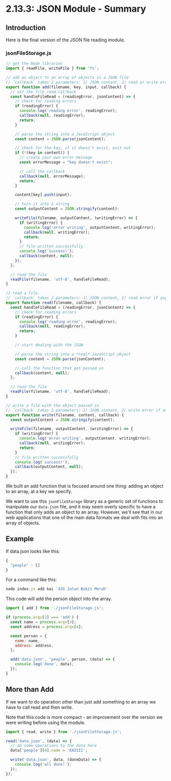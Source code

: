 # 2.13.3: JSON Module - Summary

## Introduction

Here is the final version of the JSON file reading module.

### jsonFileStorage.js

```javascript
// get the Node libraries
import { readFile, writeFile } from 'fs';

// add an object to an array of objects in a JSON file
// `callback` takes 2 parameters: 1) JSON content, 2) read or write error if any.
export function add(filename, key, input, callback) {
  // set the file read callback
  const handleFileRead = (readingError, jsonContent) => {
    // check for reading errors
    if (readingError) {
      console.log('reading error', readingError);
      callback(null, readingError);
      return;
    }

    // parse the string into a JavaScript object
    const content = JSON.parse(jsonContent);

    // check for the key, if it doesn't exist, exit out
    if (!(key in content)) {
      // create your own error message
      const errorMessage = "key doesn't exist";

      // call the callback
      callback(null, errorMessage);
      return;
    }

    content[key].push(input);

    // turn it into a string
    const outputContent = JSON.stringify(content);

    writeFile(filename, outputContent, (writingError) => {
      if (writingError) {
        console.log('error writing', outputContent, writingError);
        callback(null, writingError);
        return;
      }
      // file written successfully
      console.log('success!');
      callback(content, null);
    });
  };

  // read the file
  readFile(filename, 'utf-8', handleFileRead);
}

// read a file.
// `callback` takes 2 parameters: 1) JSON content, 2) read error if any.
export function read(filename, callback) {
  const handleFileRead = (readingError, jsonContent) => {
    // check for reading errors
    if (readingError) {
      console.log('reading error', readingError);
      callback(null, readingError);
      return;
    }

    // start dealing with the JSON

    // parse the string into a *real* JavaScript object
    const content = JSON.parse(jsonContent);

    // call the function that got passed in
    callback(content, null);
  };

  // read the file
  readFile(filename, 'utf-8', handleFileRead);
}

// write a file with the object passed in
// `callback` takes 2 parameters: 1) JSON content, 2) write error if any.
export function write(filename, content, callback) {
  const outputContent = JSON.stringify(content);

  writeFile(filename, outputContent, (writingError) => {
    if (writingError) {
      console.log('error writing', outputContent, writingError);
      callback(null, writingError);
      return;
    }
    // file written successfully
    console.log('success!');
    callback(outputContent, null);
  });
}
```

We built an add function that is focused around one thing: adding an object to an array, at a key we specify.

We want to use this `jsonFileStorage` library as a generic set of functions to manipulate our `data.json` file, and it may seem overly specific to have a function that only adds an object to an array. However, we'll see that in our web applications that one of the main data formats we deal with fits into an array of objects.

## Example

If data.json looks like this:

```javascript
{
  "people" : []
}
```

For a command like this:

```javascript
node index.js add kai '435 Jalan Bukit Merah'
```

This code will add the person object into the array.

```javascript
import { add } from './jsonFileStorage.js';

if (process.argv[2] === 'add') {
  const name = process.argv[3];
  const address = process.argv[4];

  const person = {
    name: name,
    address: address,
  };

  add('data.json', 'people', person, (data) => {
    console.log('done', data);
  });
}
```

## More than Add

If we want to do operation other than just add something to an array we have to call read and then write.

Note that this code is more compact - an improvement over the version we were writing before using the module.

```javascript
import { read, write } from './jsonFileStorage.js';

read('data.json', (data) => {
  // do some operations to the data here
  data['people'][0].name = 'KAIIII';

  write('data.json', data, (doneData) => {
    console.log('all done!');
  });
});
```
